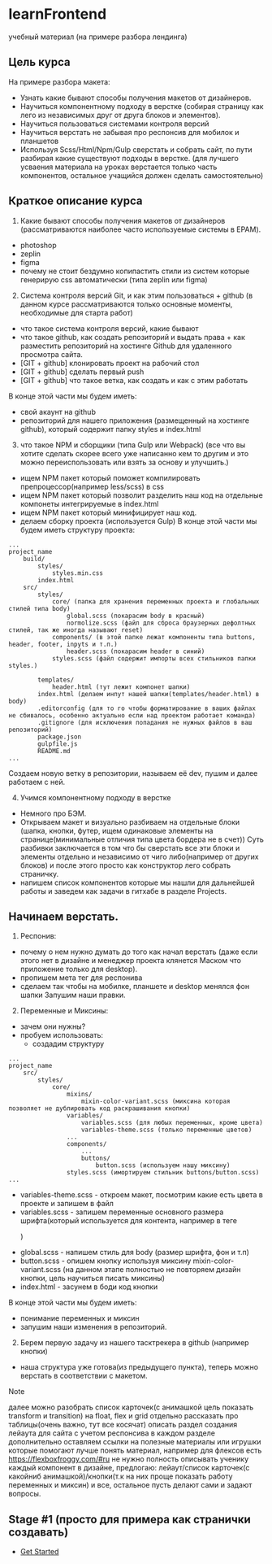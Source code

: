 # learnFrontend
учебный материал (на примере разбора лендинга)

## Цель курса
На примере разбора макета:
- Узнать какие бывают способы получения макетов от дизайнеров.
- Научиться компонентному подходу в верстке (собирая страницу как лего из независимых друг от друга блоков и элементов).
- Научиться пользоваться системами контроля версий
- Научиться верстать не забывая про респонсив для мобилок и планшетов
- Используя Scss/Html/Npm/Gulp сверстать и собрать сайт, по пути разбирая какие существуют подходы в верстке.
(для лучшего усваения материала на уроках верстается только часть компонентов, остальное учащийся должен сделать самостоятельно)

## Краткое описание курса
1. Какие бывают способы получения макетов от дизайнеров (рассматриваются наиболее часто используемые системы в EPAM).
- photoshop
- zeplin
- figma
- почему не стоит бездумно копипастить стили из систем которые генерирую css автоматически (типа zeplin или figma)
    
2. Система контроля версий Git, и как этим пользоваться + github (в данном курсе рассматриваются только основные моменты, необходимые для старта работ)
- что такое система контроля версий, какие бывают
- что такое github, как создать репозиторий и выдать права + как разместить репозиторий на хостинге Github для удаленного просмотра сайта.
- [GIT + github] клонировать проект на рабочий стол
- [GIT + github] сделать первый push
- [GIT + github] что такое ветка, как создать и как с этим работать

В конце этой части мы будем иметь:
- свой акаунт на github
- репозиторий для нашего приложения (размещенный на хостинге github), который содержит папку styles и index.html

3. что такое NPM и сборщики (типа Gulp или Webpack)
(все что вы хотите сделать скорее всего уже написанно кем то другим и это можно переиспользовать или взять за основу и улучшить.)
- ищем NPM пакет который поможет компилировать препроцессор(например less/scss) в css
- ищем NPM пакет который позволит разделить наш код на отдельные компонеты интегрируемые в index.html
- ищем NPM пакет который минифицирует наш код.
- делаем сборку проекта (используется Gulp)
В конце этой части мы будем иметь структуру проекта:
```alias
...
project_name
    build/
        styles/
            styles.min.css
        index.html 
    src/
        styles/
            core/ (папка для хранения переменных проекта и глобальных стилей типа body)
                global.scss (покарасим body в красный)
                normolize.scss (файл для сброса браузерных дефолтных стилей, так же иногда называют reset)
            components/ (в этой папке лежат компоненты типа buttons, header, footer, inpyts и т.п.)
                header.scss (покарасим header в синий)
            styles.scss (файл содержит импорты всех стильников папки styles.)
            
        templates/
            header.html (тут лежит компонет шапки)
        index.html (делаем инпут нашей шапки(templates/header.html) в body)
        .editorconfig (для то го чтобы форматирование в ваших файлах не сбивалось, особенно актуально если над проектом работает команда)
        .gitignore (для исключения попадания не нужных файлов в ваш репозиторий)
        package.json
        gulpfile.js
        README.md
...
```
Создаем новую ветку в репозитории, называем её dev, пушим и далее работаем с ней.

4. Учимся компонентному подходу в верстке
- Немного про БЭM.
- Открываем макет и визуально разбиваем на отдельные блоки (шапка, кнопки, футер, ищем одинаковые элементы на странице(минимальные отличия типа цвета бордера не в счет)) Суть разбивки заключается в том что бы сверстать все эти блоки и элементы отдельно и независимо от чиго либо(например от других блоков) и после этого просто как конструктор лего собрать страничку.
- напишем список компонентов которые мы нашли для дальнейшей работы и заведем как задачи в гитхабе в разделе Projects.
    
## Начинаем верстать.

1. Респонив:
- почему о нем нужно думать до того как начал верстать (даже если этого нет в дизайне и менеджер проекта клянется Маском что приложение только для desktop).
- пропишем мета тег для респонива
- сделаем так чтобы на мобилке, планшете и desktop менялся фон шапки
Запушим наши правки.

2. Переменные и Миксины:
- зачем они нужны?
- пробуем использовать:
    - создадим структуру
```alias
...
project_name
    src/
        styles/
            core/
                mixins/
                    mixin-color-variant.scss (миксина которая позволяет не дублировать код раскрашивания кнопки)
                variables/
                    variables.scss (для любых переменных, кроме цвета)
                    variables-theme.scss (только переменные цветов)
                ...
                components/
                    ...
                    buttons/
                        button.scss (используем нашу миксину)
                styles.scss (имортируем стильник buttons/button.scss)
...
```
- variables-theme.scss - откроем макет, посмотрим какие есть цвета в проекте и запишем в файл
- variables.scss - запишем переменные основного размера шрифта(который используется для контента, например в теге <p>)
- global.scss - напишем стиль для body (размер шрифта, фон и т.п)
- button.scss - опишем кнопку используя миксину mixin-color-variant.scss (на данном этапе полностью не повторяем дизайн кнопки, цель научиться писать миксины)
- index.html - засунем в боди код кнопки

В конце этой части мы будем иметь:
- понимание переменных и миксин
- запушим наши изменения в репозиторий.

2. Берем первую задачу из нашего тасктрекера в github (например кнопки)
- наша структура уже готова(из предыдущего пункта), теперь можно верстать в соответствии с макетом.

> [!NOTE]
> далее можно разобрать список карточек(с анимашкой цель показать transform и transition) на float, flex и grid
> отдельно рассказать про таблицы(очень важно, тут все косячат)
> описать раздел создания лейаута для сайта с учетом респонсива
> в каждом разделе дополнительно оставляем ссылки на полезные материалы или игрушки которые помогают лучше понять материал, например для флексов есть https://flexboxfroggy.com/#ru
> не нужно полность описывать ученику каждый компонент в дизайне, предлогаю: лейаут/список карточек(с какойниб анимашкой)/кнопки(т.к на них проще показать работу переменных и миксин) и все, остальное пусть делают сами и задают вопросы.


## Stage #1 (просто для примера как странички создавать)
- [Get Started](lectures/getStarted/getStarted.md) 

